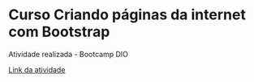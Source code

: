 # Curso Criando páginas da internet com Bootstrap
Atividade realizada - Bootcamp DIO

[Link da atividade](https://gisellebarbosa.github.io/aula_bootstrap/)

